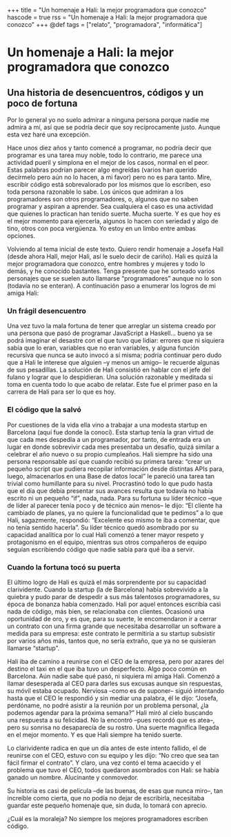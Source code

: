 +++
title = "Un homenaje a Hali: la mejor programadora que conozco"
hascode = true
rss = "Un homenaje a Hali: la mejor programadora que conozco"
+++
@def tags = ["relato", "programadora", "informática"]


# Un homenaje a Hali: la mejor programadora que conozco

## Una historia de desencuentros, códigos y un poco de fortuna

Por lo general yo no suelo admirar a ninguna persona porque nadie me admira a mí, así que se podría decir que soy recíprocamente justo. Aunque esta vez haré una excepción. 

Hace unos diez años y tanto comencé a programar, no podría decir que programar es una tarea muy noble, todo lo contrario, me parece una actividad pueril y simplona en el mejor de los casos, normal en el peor. Estas palabras podrían parecer algo engreídas (varios han querido decírmelo pero aún no lo hacen, a mi favor) pero no es para tanto. Mire, escribir código está sobrevalorado por los mismos que lo escriben, eso toda persona razonable lo sabe. Los únicos que admiran a los programadores son otros programadores, o, algunos que no saben programar y aspiran a aprender. Sea cualquiera el caso es una actividad que quienes lo practican han tenido suerte. Mucha suerte. Y es que hoy es el mejor momento para ejercerla, algunos lo hacen con seriedad y algo de tino, otros con poca vergüenza. Yo estoy en un limbo entre ambas opciones.

Volviendo al tema inicial de este texto. Quiero rendir homenaje a Josefa Hall (desde ahora Hall, mejor Hali, así le suelo decir de cariño). Hali es quizá la mejor programadora que conozco, entre hombres y mujeres y todo lo demás, y he conocido bastantes. Tenga presente que he sorteado varios personajes que se suelen auto llamarse “programadores” aunque no lo son (todavía no se enteran). A continuación paso a enumerar los logros de mi amiga Hali:

### Un frágil desencuentro 

Una vez tuvo la mala fortuna de tener que arreglar un sistema creado por una persona que pasó de programar JavaScript a Haskell… bueno ya se podrá imaginar el desastre con el que tuvo que lidiar: errores que ni siquiera sabía que lo eran, variables que no eran variables, y alguna función recursiva que nunca se auto invocó a sí misma; podría continuar pero dudo que a Hali le interese que alguien –y menos un amigo– le recuerde algunas de sus pesadillas. La solución de Hali consistió en hablar con el jefe del fulano y lograr que lo despidieran. Una solución razonable y meditada si toma en cuenta todo lo que acabo de relatar. Este fue el primer paso en la carrera de Hali para ser lo que es hoy.

### El código que la salvó 

Por cuestiones de la vida ella vino a trabajar a una modesta startup en Barcelona (aquí fue donde la conocí). Esta startup tenía la gran virtud de que cada mes despedía a un programador, por tanto, de entrada era un lugar en donde sobrevivir cada mes presentaba un desafío, quizá similar a celebrar el año nuevo o su propio cumpleaños. Hali siempre ha sido una persona responsable así que cuando recibió su primera tarea: “crear un pequeño script que pudiera recopilar información desde distintas APIs para, luego, almacenarlos en una Base de datos local” le pareció una tarea tan trivial como humillante para su nivel. Procrastinó todo lo que pudo hasta que el día que debía presentar sus avances resulta que todavía no había escrito ni un pequeño “if”, nada, nada. Para su fortuna su líder técnico –que de líder al parecer tenía poco y de técnico aún menos– le dijo: “El cliente ha cambiado de planes, ya no quiere la funcionalidad que te pedimos” a lo que Hali, sagazmente, respondió: “Excelente eso mismo te iba a comentar, que no tenía sentido hacerla”. Su líder técnico quedó asombrado por su capacidad analítica por lo cual Hali comenzó a tener mayor respeto y protagonismo en el equipo, mientras sus otros compañeros de equipo seguían escribiendo código que nadie sabía para qué iba a servir.

### Cuando la fortuna tocó su puerta 

El último logro de Hali es quizá el más sorprendente por su capacidad clarividente. Cuando la startup (la de Barcelona) había sobrevivido a la quiebra y pudo parar de despedir a sus más talentosos programadores, su época de bonanza había comenzado. Hali por aquel entonces escribía casi nada de código, más bien, se relacionaba con clientes. Ocasionó una oportunidad de oro, y es que, para su suerte, le encomendaron ir a cerrar un contrato con una firma grande que necesitaba desarrollar un software a medida para su empresa: este contrato le permitiría a su startup subsistir por varios años más, tantos que, no sería extraño, que ya no se quisieran llamarse “startup”.

Hali iba de camino a reunirse con el CEO de la empresa, pero por azares del destino el taxi en el que iba tuvo un desperfecto. Algo poco común en Barcelona. Aún nadie sabe qué pasó, ni siquiera mi amiga Hali. Comenzó a llamar desesperada al CEO para darles sus excusas aunque sin respuestas, su móvil estaba ocupado. Nerviosa –como es de suponer– siguió intentando hasta que el CEO le respondió y sin mediar una palabra, él le dijo: “Josefa, perdóname, no podré asistir a la reunión por un problema personal, ¿la podemos agendar para la próxima semana?” Hali miró al cielo buscando una respuesta a su felicidad. No la encontró –pues recordó que es atea–, pero su sonrisa no desaparecía de su rostro. Una suerte magnífica llegada en el mejor momento. Y es que Hali siempre ha tenido suerte.  

Lo clarividente radica en que un día antes de este intento fallido, el de reunirse con el CEO, estuvo con su equipo y les dijo: “No creo que sea tan fácil firmar el contrato”. Y claro, una vez contó el tema acaecido y el problema que tuvo el CEO, todos quedaron asombrados con Hali: se había ganado un nombre. Alucinante y conmovedor.

Su historia es casi de película –de las buenas, de esas que nunca miro–, tan increíble como cierta, que no podía no dejar de escribirla, necesitaba guardar este pequeño homenaje que, sin duda, lo tomará con aprecio.

¿Cuál es la moraleja? No siempre los mejores programadores escriben código.

